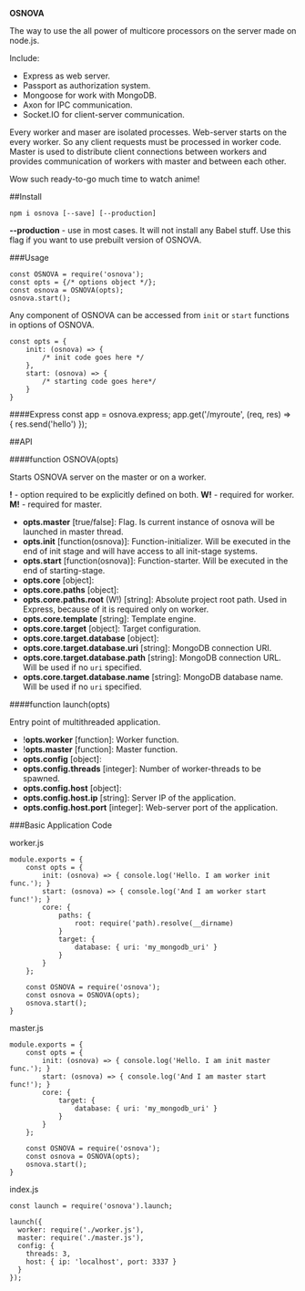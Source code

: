 **OSNOVA**

The way to use the all power of multicore processors on the server made on node.js.

Include:
- Express as web server.
- Passport as authorization system.
- Mongoose for work with MongoDB.
- Axon for IPC communication.
- Socket.IO for client-server communication.

Every worker and maser are isolated processes. Web-server starts on the every worker. So any client requests must be processed in worker code.
Master is used to distribute client connections between workers and provides communication of workers with master and between each other. 

Wow such ready-to-go much time to watch anime!

##Install

    npm i osnova [--save] [--production]

  **--production** - use in most cases. It will not install any Babel stuff. Use this flag if you want to use prebuilt version of OSNOVA.

###Usage

    const OSNOVA = require('osnova');
    const opts = {/* options object */};
    const osnova = OSNOVA(opts);
    osnova.start();

Any component of OSNOVA can be accessed from `init` or `start` functions in options of OSNOVA.
    
    const opts = {
        init: (osnova) => {
            /* init code goes here */
        },
        start: (osnova) => {
            /* starting code goes here*/
        }
    }


####Express
        const app = osnova.express;
        app.get('/myroute', (req, res) => { res.send('hello') });


##API 

####function OSNOVA(opts)

Starts OSNOVA server on the master or on a worker.
    
**!** - option required to be explicitly defined on both.  **W!** - required for worker.  **M!** - required for master.  

- **opts.master** [true/false]: 
Flag. Is current instance of osnova will be launched in master thread.
- **opts.init** [function(osnova)]: 
Function-initializer. Will be executed in the end of init stage and will have access to all init-stage systems.
- **opts.start** [function(osnova)]:
Function-starter. Will be executed in the end of starting-stage.
- **opts.core** [object]:
- **opts.core.paths** [object]:
- **opts.core.paths.root** (W!) [string]: Absolute project root path. Used in Express, because of it is required only on worker.
- **opts.core.template** [string]: Template engine.
- **opts.core.target** [object]: Target configuration.
- **opts.core.target.database** [object]:
- **opts.core.target.database.uri** [string]: MongoDB connection URI. 
- **opts.core.target.database.path** [string]: MongoDB connection URL. Will be used if no `uri` specified.
- **opts.core.target.database.name** [string]: MongoDB database name. Will be used if no `uri` specified.

####function launch(opts)

Entry point of multithreaded application.

- !**opts.worker** [function]: Worker function.
- !**opts.master** [function]: Master function.
- **opts.config** [object]:
- **opts.config.threads** [integer]: Number of worker-threads to be spawned.
- **opts.config.host** [object]:
- **opts.config.host.ip** [string]: Server IP of the application.
- **opts.config.host.port** [integer]: Web-server port of the application.

###Basic Application Code

worker.js

    module.exports = {
        const opts = {
            init: (osnova) => { console.log('Hello. I am worker init func.'); }
            start: (osnova) => { console.log('And I am worker start func!'); }
            core: {
                paths: {
                    root: require('path).resolve(__dirname)
                }
                target: {
                    database: { uri: 'my_mongodb_uri' }
                }
            }
        };
        
        const OSNOVA = require('osnova');
        const osnova = OSNOVA(opts);
        osnova.start();
    }

master.js

    module.exports = {
        const opts = {
            init: (osnova) => { console.log('Hello. I am init master func.'); }
            start: (osnova) => { console.log('And I am master start func!'); }
            core: {
                target: {
                    database: { uri: 'my_mongodb_uri' }
                }
            }
        };
        
        const OSNOVA = require('osnova');
        const osnova = OSNOVA(opts);
        osnova.start();
    }

index.js

    const launch = require('osnova').launch;
    
    launch({
      worker: require('./worker.js'),
      master: require('./master.js'),
      config: {
        threads: 3,
        host: { ip: 'localhost', port: 3337 }
      }
    });

